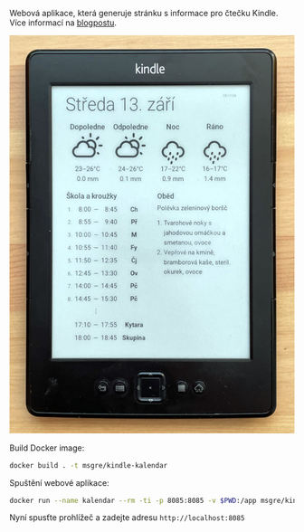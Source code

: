 Webová aplikace, která generuje stránku s informace pro čtečku Kindle.
Více informací na [blogpostu](http://tkalci.cz/2023/zapisy/kindle-ctvrty.html).

![Obsah obrazovky byl vygenerovaný touto aplikací](kindle.jpg)

Build Docker image:

```bash
docker build . -t msgre/kindle-kalendar
````

Spuštění webové aplikace:

```bash
docker run --name kalendar --rm -ti -p 8085:8085 -v $PWD:/app msgre/kindle-kalendar
```

Nyní spusťte prohlížeč a zadejte adresu `http://localhost:8085`
